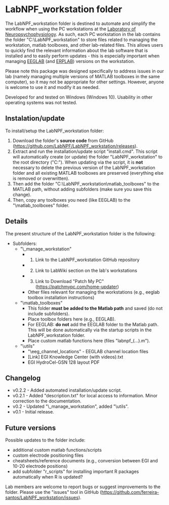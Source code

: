 # LabNPF_workstation folder

The LabNPF_workstation folder is destined to automate and simplify the workflow when using the PC workstations at the [Laboratory of Neuropsychophysiology](https://www.fpce.up.pt/labpsi). As such, each PC workstation in the lab contains the folder "C:\LabNPF_workstation" to store files related to managing the workstation, matlab toolboxes, and other lab-related files. This allows users to quickly find the relevant information about the lab software that is installed and to easily perform updates - this is especially important when managing [EEGLAB](https://sccn.ucsd.edu/eeglab/index.php) (and [ERPLAB](https://erpinfo.org/erplab)) versions on the workstation.

Please note this package was designed specifically to address issues in our lab (namely managing multiple versions of MATLAB toolboxes in the same computer), so it may not be appropriate for other settings. However, anyone is welcome to use it and modify it as needed.

Developed for and tested on Windows (Windows 10). Usability in other operating systems was not tested.

## Instalation/update
To install/setup the LabNPF_workstation folder:

1. Download the folder's **source code** from GitHub (https://github.com/LabNPF/LabNPF_workstation/releases).
2. Extract and run the installation/update script "install.cmd". This script will automatically create (or update) the folder "LabNPF_workstation" to the root directory ("C:\"). When updating via the script, it is **not** necessary to delete the previous version of the LabNPF_workstation folder and all existing MATLAB toolboxes are preserved (everything else is removed or overwritten).
3. Then add the folder "C:\LabNPF_workstation\matlab_toolboxes\" to the MATLAB path, without adding subfolders (make sure you save this change).
4. Then, copy any toolboxes you need (like EEGLAB) to the "\matlab_toolboxes" folder.

## Details
The present structure of the LabNPF_workstation folder is the following:
- Subfolders:
	- "\\_manage_workstation"
		- 1) Link to the LabNPF_workstation GitHub repository
		- 2) Link to LabWiki section on the lab's workstations
		- 3) Link to Download "Patch My PC" (https://patchmypc.com/home-updater)
		- Other files relevant for managing the workstations (e.g., eeglab toolbox installation instructions)
	- "\matlab_toolboxes"
		- This folder **must be added to the Matlab path** and saved (do not include subfolders).
		- Place toolbox folders here (e.g., EEGLAB).
		- For EEGLAB: **do not** add the EEGLAB folder to the Matlab path. This will be done automatically via the startup scripts in the LabNPF_workstation folder.
		- Place custom matlab functions here (files "labnpf_(...).m").
	- "\utils"
		- "\\eeg_channel_locations" - EEGLAB channel location files
		- [Link] EGI Knowledge Center (with videos).txt
		- EGI HydroCel-GSN 128 layout PDF

## Changelog
- v0.2.2 - Added automated installation/update script.
- v0.2.1 - Added "description.txt" for local access to information. Minor correction to the documentation.
- v0.2 - Updated "\\_manage_workstation", added "\\utils".
- v0.1 - Initial release.

## Future versions
Possible updates to the folder include: 
- additional custom matlab functions/scripts
- custom electrode positioning files
- cheatsheets/reference documents (e.g., conversion between EGI and 10-20 electrode positions)
- add subfolder "r_scripts" for installing important R packages automatically when R is updated?

Lab members are welcome to report bugs or suggest improvements to the folder. Please use the "issues" tool in GitHub (https://github.com/ferreira-santos/LabNPF_workstation/issues).
